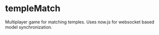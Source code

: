 templeMatch
===========

Multiplayer game for matching temples. Uses now.js for websocket based model synchronization.